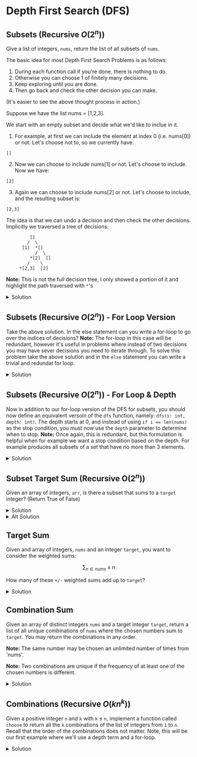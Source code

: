 # Depth First Search (DFS)

## Subsets (Recursive $O(2^n)$)

Give a list of integers, `nums`, return the list of all subsets of `nums`.

The basic idea for most Depth First Search Problems is as follows:

1. During each function call if you're done, there is nothing to do.
2. Otherwise you can choose 1 of finitely many decisions.
3. Keep exploring until you are done. 
4. Then go back and check the other decision you can make.

(It's easier to see the above thought process in action.)

Suppose we have the list nums = [1,2,3].

We start with an empty subset and decide what we'd like to inclue in it.

1. For example, at first we can include the element at index 0 (i.e. nums[0]) or not. Let's choose not to, so we currently have:

```
[]
```

2. Now we can choose to include nums[1] or not. Let's choose to include. Now we have: 

```
[2]
```

3. Again we can choose to include nums[2] or not. Let's choose to include, and the resulting subset is:

```
[2,3]
```

The idea is that we can undo a decision and then check the other decisions.
Implicitly we traversed a tree of decisions:

```
         []
        /  \
      [1]  *[]
           /  \
         *[2]  []
        /    \
     *[2,3]  [2]
```
**Note:** This is not the full decision tree, I only showed a portion of it and 
highlight the path traversed with `*`'s

<details>
<summary>Solution</summary>

<pre><code class="language-python">
def subsets(nums: List[int]) -> List[List[int]]:
    res = [] # the result is going to be list of subsets
    subset = [] # a specific subset we'll construct

    dfs(i: int) -> None:
        ''' 
        At index i, we make a choice to add nums[i] to subset or not
        '''
        if i == len(nums): # if you reached the end of nums
            res.append(subset.copy())
            return
        else:              # you didn't exhause all your choices yet
            subset.append(nums[i])
            dfs(i+1)       # go to the next index: i+1

            # this gets called once dfs(i+1) returned. 
            # so undo adding nums[i]
            subset.pop() 

            # now we are on the path where we decided not to include nums[i]
            dfs(i+1) 
    dfs(0) # start the algorithm as index 0

    return res # dfs(0) has finished and res is populated with all the subsets of nums
print(subsets([1,2,3]))
</code></pre>
</details>

## Subsets (Recursive $O(2^n)$) - For Loop Version

Take the above solution. In the else statement can you write a for-loop to 
go over the indices of decisions? **Note:** The for-loop in this case will 
be redundant, however it's useful in problems where instead of two decisions 
you may have sever decisions you need to iterate through. To solve this problem take the above solution and in the `else` statement you can write 
a trivial and redundat for loop.

<details>
<summary>Solution</summary>

<pre><code class="language-python">
def subsets(nums: List[int]) -> List[List[int]]:
    res = []
    subset = []

    dfs(i: int) -> None:
        if i == len(nums):
            res.append(subset.copy())
            return
        else:
            for j in range(i+1, i+2):
                subset.append(nums[i])
                dfs(j)
                subset.pop() 
                dfs(j) 
    dfs(0)
    return res
print(subsets([1,2,3]))
</code></pre>
</details>

## Subsets (Recursive $O(2^n)$) - For Loop & Depth

Now in addition to our for-loop version of the DFS for subsets, you should 
now define an equivalent versoin of the `dfs` function, namely: `dfs(i: int, depth: int)`. The depth starts at 0, and instead of using `if i == len(nums)` 
as the stop condition, you must now use the `depth` parameter to determine 
when to stop. **Note:** Once again, this is redundant, but this formulation 
is helpful when for example we want a stop condition based on the depth. 
For example produces all subsets of a set that have no more than 3 elements.

<details>
<summary>Solution</summary>

<pre><code class="language-python">
def subsets(nums: List[int]) -> List[List[int]]:
    res = []
    subset = []
    dfs(i: int, depth: int) -> None:
        if depth == len(nums):
            res.append(subset.copy())
            return
        else:
            for j in range(i+1, i+2):
                subset.append(nums[i])
                dfs(j, depth+1)
                subset.pop() 
                dfs(j, depth+1) 
    dfs(0, 0)
    return res
print(subsets([1,2,3]))
</code></pre>
</details>

## Subset Target Sum (Recursive O($2^n$))

Given an array of integers, `arr`, is there a subset that sums to a `target` integer? (Return True of False)

<details>
<summary>Solution</summary>

<pre><code class="language-python">
def subset_sum(arr: List[int], target: int) -> bool:
    def dfs(i: int, curr_sum: int) -> bool:
        if i == len(arr):
            return curr_sum == target
        else:
            return dfs(i+1, curr_sum + arr[i]) or dfs(i+1, curr_sum)
    return dfs(0, 0)
print(subset_sum(arr=[2,5,6,9], target=9))
print(subset_sum(arr=[2,5], target=9))
</code></pre>
</details>

<details>
<summary>Alt Solution</summary>
Note that in the previous solution we had curr_sum which if we increment to 
the target we return True. A completely equivalent way of doing this is 
to pass in target and decrement and if we hit 0 we return True.
<pre><code class="language-python">
def subset_sum(arr: List[int], target: int) -> bool:
    def dfs(i: int, target: int) -> bool:
        if i == len(arr):
            return target == 0
        else:
            return dfs(i+1, target - arr[i]) or dfs(i+1, target)
    return dfs(0, target)
print(subset_sum(arr=[2,5,6,9], target=9))
print(subset_sum(arr=[2,5], target=9))
</code></pre>
</details>

## Target Sum

Given and array of integers, `nums` and an integer `target`, you want to consider the weighted 
sums:

 $$\sum_{n \in nums} \pm n$$

How many of these `+/-` weighted sums add up to `target`?

<details>
<summary>Solution</summary>
<pre><code class="language-python">
def target_sum(nums: List[int], target: int) -> int:
    count = [0]
    def dfs(i: int, cur_sum: int) -> None:
        if i == len(nums):
            if cur_sum == target:
                count[0] += 1
                return
        else:
            dfs(i+1, cur_sum + nums[i])
            dfs(i+1, cur_sum - nums[i])
    dfs(0,0)
    return count[0]
</code></pre>
</details>



## Combination Sum

Given an array of distinct integers `nums` and a target integer `target`, return a list of all 
unique combinations of `nums` where the chosen numbers sum to `target`. You may return the 
combinations in any order. 

**Note:** The same number may be chosen an unlimited number of times from 'nums'. 

**Note:** Two combinations are unique if the frequency of at least one of the chosen numbers is 
different.

<details>
<summary>Solution</summary>
<pre><code class="language-python">
def combination_sum(nums: List[int], target: int) -> List[List[int]]:
    res = []
    tmp = []
    def dfs(i: int, cur_sum: int) -> None:
        if cur_sum == target:
            res.append(tmp.copy())
            return
        if i == len(nums) or cur_sum > target:
            return
        tmp.append(nums[i])
        dfs(i, cur_sum + nums[i])
        tmp.pop()
        dfs(i+1, cur_sum)
    dfs(0,0)
    return res

print(combination_sum([2,3,6,7], 7))
</code></pre>
</details>



## Combinations (Recursive $O(kn^k)$)

Given a positive integer `n` and `k` with `k` $\leq$ `n`, implement a function 
called `choose` to return all the `k` combinations of the list of integers from `1` to `n`. Recall that the order of the combinations does not matter. Note, this will be our first example where we'll use a depth term and a for-loop.

<details>
<summary>Solution</summary>
<pre><code class="language-python">
# The problem is equivalent to the subset problem if k = n.
# But if k is less than n, we need to limit the depth so that we construct
# subsets of size no larger than 
# But to ensure that the subsets have no less than k elements, we must run 
# a for-loop to keep adding elements to our set until we reach the desired 
# size, k.
def choose(n: int, k: int) -> List[List[int]]:
    ls = [i for i in range(1, n+1)]
    res = []
    tmp = []
    def dfs(i: int, depth: int) -> None:
        if depth == k:
            res.append(tmp.copy())
            return
        else:
            for j in range(i, n):
                # add an element
                tmp.append(ls[j])
                # call the function again, we still need to add elements
                dfs(j+1, depth+1)
                tmp.pop()
    dfs(0, 0)
    return res
print(choose(4,2))
</code></pre>
</details>








